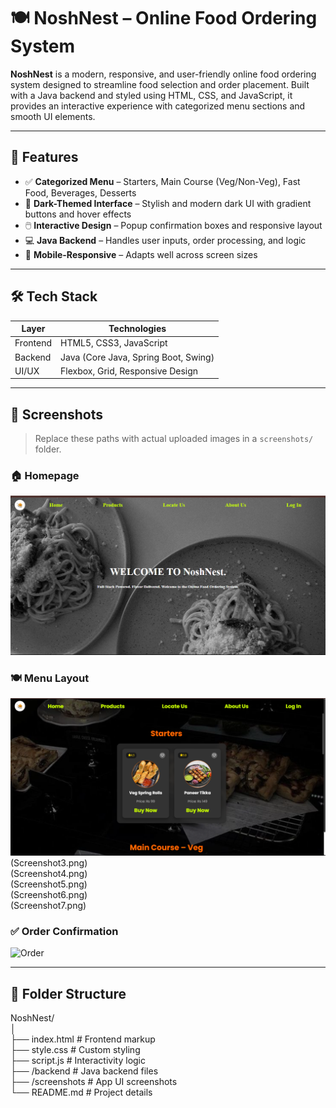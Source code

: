 
# 🍽️ NoshNest – Online Food Ordering System

**NoshNest** is a modern, responsive, and user-friendly online food ordering system designed to streamline food selection and order placement. Built with a Java backend and styled using HTML, CSS, and JavaScript, it provides an interactive experience with categorized menu sections and smooth UI elements.

---

## 🚀 Features

- ✅ **Categorized Menu** – Starters, Main Course (Veg/Non-Veg), Fast Food, Beverages, Desserts
- 🎨 **Dark-Themed Interface** – Stylish and modern dark UI with gradient buttons and hover effects
- 🖱️ **Interactive Design** – Popup confirmation boxes and responsive layout
- 💻 **Java Backend** – Handles user inputs, order processing, and logic
- 📱 **Mobile-Responsive** – Adapts well across screen sizes

---

## 🛠️ Tech Stack

| Layer       | Technologies                             |
|-------------|------------------------------------------|
| Frontend    | HTML5, CSS3, JavaScript                  |
| Backend     | Java (Core Java, Spring Boot, Swing)     |
| UI/UX       | Flexbox, Grid, Responsive Design         |

---

## 📸 Screenshots

> Replace these paths with actual uploaded images in a `screenshots/` folder.

### 🏠 Homepage
![Homepage](Screenshot1.png)

### 🍽️ Menu Layout
![Menu](Screenshot2.png)<br>
(Screenshot3.png) <br>
(Screenshot4.png) <br>
(Screenshot5.png) <br>
(Screenshot6.png) <br>
(Screenshot7.png) <br>

### ✅ Order Confirmation
![Order](screenshots/order-confirmation.png)

---

## 📂 Folder Structure

NoshNest/ <br>
│ <br>
├── index.html # Frontend markup <br>
├── style.css # Custom styling <br>
├── script.js # Interactivity logic <br>
├── /backend # Java backend files <br>
├── /screenshots # App UI screenshots <br>
└── README.md # Project details <br>
